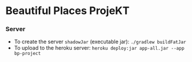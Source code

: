# Beautiful Places ProjeKT

### Server
- To create the server `shadowJar` (executable jar): `./gradlew buildFatJar`
- To upload to the heroku server: `heroku deploy:jar app-all.jar --app bp-project`
